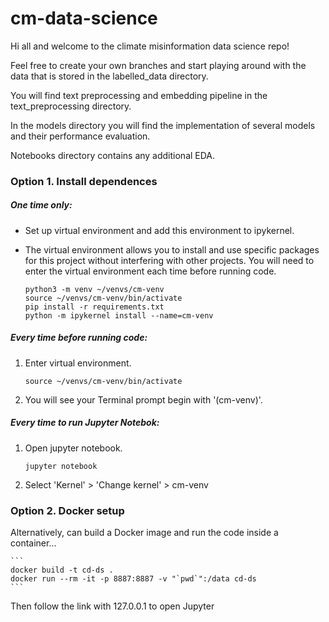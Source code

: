 # cm-data-science

Hi all and welcome to the climate misinformation data science repo! 

Feel free to create your own branches and start playing around with the data that is stored in the labelled_data directory.

You will find text preprocessing and embedding pipeline in the text_preprocessing directory. 

In the models directory you will find the implementation of several models and their performance evaluation.

Notebooks directory contains any additional EDA.


### Option 1. Install dependences

##### One time only: 
- Set up virtual environment and add this environment to ipykernel.
- The virtual environment allows you to install and use specific 
packages for this project without interfering with other projects. 
You will need to enter the virtual environment each time before running
code.

    ```
    python3 -m venv ~/venvs/cm-venv
    source ~/venvs/cm-venv/bin/activate
    pip install -r requirements.txt
    python -m ipykernel install --name=cm-venv
    ```

##### Every time before running code:
1. Enter virtual environment.
    ```
    source ~/venvs/cm-venv/bin/activate
    ```
2. You will see your Terminal prompt begin with '(cm-venv)'.

##### Every time to run Jupyter Notebok:
1. Open jupyter notebook.
    ```
    jupyter notebook
    ```
2. Select 'Kernel' > 'Change kernel' > cm-venv


### Option 2. Docker setup

Alternatively, can build a Docker image and run the code inside a container...

    ```
    docker build -t cd-ds .
    docker run --rm -it -p 8887:8887 -v "`pwd`":/data cd-ds
    ```

Then follow the link with 127.0.0.1 to open Jupyter

